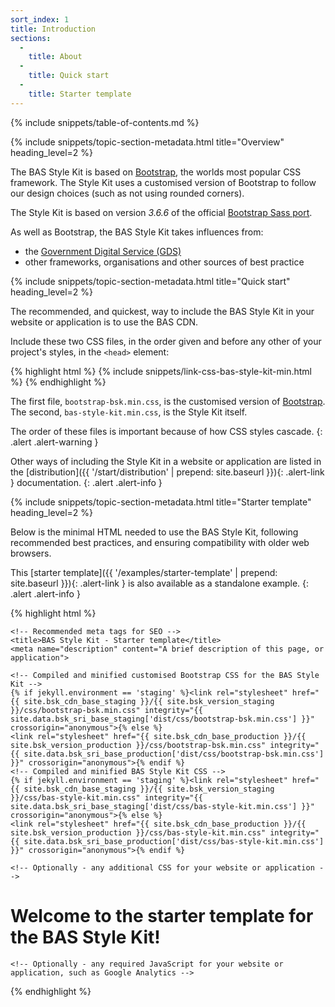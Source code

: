 ```yaml
---
sort_index: 1
title: Introduction
sections:
  -
    title: About
  -
    title: Quick start
  -
    title: Starter template
---
```


{% include snippets/table-of-contents.md %}

{% include snippets/topic-section-metadata.html
  title="Overview"
  heading_level=2
%}

The BAS Style Kit is based on [Bootstrap](https://www.getbootstrap.com), the worlds most popular CSS framework.
The Style Kit uses a customised version of Bootstrap to follow our design choices (such as not using rounded corners).

The Style Kit is based on version <em>3.6.6</em> of the official
[Bootstrap Sass port](https://github.com/twbs/bootstrap-sass).

As well as Bootstrap, the BAS Style Kit takes influences from:

* the [Government Digital Service (GDS)](https://gds.blog.gov.uk/about/)
* other frameworks, organisations and other sources of best practice

{% include snippets/topic-section-metadata.html
  title="Quick start"
  heading_level=2
%}

The recommended, and quickest, way to include the BAS Style Kit in your website or application is to use the BAS CDN.

Include these two CSS files, in the order given and before any other of your project's styles,
in the <code>&lt;head&gt;</code> element:

{% highlight html %}
{% include snippets/link-css-bas-style-kit-min.html %}
{% endhighlight %}

The first file, `bootstrap-bsk.min.css`, is the customised version of [Bootstrap](https://www.getbootstrap.com). <br />
The second, `bas-style-kit.min.css`, is the Style Kit itself.

The order of these files is important because of how CSS styles cascade.
{: .alert .alert-warning }

Other ways of including the Style Kit in a website or application are listed in the
[distribution]({{ '/start/distribution' | prepend: site.baseurl }}){: .alert-link } documentation.
{: .alert .alert-info }

{% include snippets/topic-section-metadata.html
  title="Starter template"
  heading_level=2
%}

Below is the minimal HTML needed to use the BAS Style Kit, following recommended best practices, and ensuring
compatibility with older web browsers.

This [starter template]({{ '/examples/starter-template' | prepend: site.baseurl }}){: .alert-link } is also available
as a standalone example.
{: .alert .alert-info }

{% highlight html %}
<!DOCTYPE html>
<html lang="en-GB">
  <head>
    <!-- Required meta tags always come first -->
    <meta charset="utf-8">
    <meta name="viewport" content="width=device-width, initial-scale=1, shrink-to-fit=no">
    <meta http-equiv="x-ua-compatible" content="ie=edge">

    <!-- Recommended meta tags for SEO -->
    <title>BAS Style Kit - Starter template</title>
    <meta name="description" content="A brief description of this page, or application">

    <!-- Compiled and minified customised Bootstrap CSS for the BAS Style Kit -->
    {% if jekyll.environment == 'staging' %}<link rel="stylesheet" href="{{ site.bsk_cdn_base_staging }}/{{ site.bsk_version_staging }}/css/bootstrap-bsk.min.css" integrity="{{ site.data.bsk_sri_base_staging['dist/css/bootstrap-bsk.min.css'] }}" crossorigin="anonymous">{% else %}
    <link rel="stylesheet" href="{{ site.bsk_cdn_base_production }}/{{ site.bsk_version_production }}/css/bootstrap-bsk.min.css" integrity="{{ site.data.bsk_sri_base_production['dist/css/bootstrap-bsk.min.css'] }}" crossorigin="anonymous">{% endif %}
    <!-- Compiled and minified BAS Style Kit CSS -->
    {% if jekyll.environment == 'staging' %}<link rel="stylesheet" href="{{ site.bsk_cdn_base_staging }}/{{ site.bsk_version_staging }}/css/bas-style-kit.min.css" integrity="{{ site.data.bsk_sri_base_staging['dist/css/bas-style-kit.min.css'] }}" crossorigin="anonymous">{% else %}
    <link rel="stylesheet" href="{{ site.bsk_cdn_base_production }}/{{ site.bsk_version_production }}/css/bas-style-kit.min.css" integrity="{{ site.data.bsk_sri_base_production['dist/css/bas-style-kit.min.css'] }}" crossorigin="anonymous">{% endif %}

    <!-- Optionally - any additional CSS for your website or application -->
  </head>
  <body>
    <h1>Welcome to the starter template for the BAS Style Kit!</h1>

    <!-- Optionally - any required JavaScript for your website or application, such as Google Analytics -->
  </body>
</html>
{% endhighlight %}
